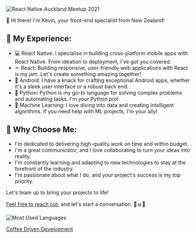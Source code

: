 ![React Native Auckland Meetup 2021](https://coffeedrivendevelopment.co.nz/static/media/HeaderImage.b279754e761511df9975.png)

👋 Hi there! I'm Kevin, your front-end specialist from New Zealand!

## 🚀 My Experience:

- 💻 React Native: I specialise in building cross-platform mobile apps with React Native. From ideation to deployment, I've got you covered.
- ⚛️ React: Building responsive, user-friendly web applications with React is my jam. Let's create something amazing together!
- 📱 Android: I have a knack for crafting exceptional Android apps, whether it's a sleek user interface or a robust back end.
- 🐍 Python: Python is my go-to language for solving complex problems and automating tasks. I'm your Python pro!
- 🤖 Machine Learning: I love diving into data and creating intelligent algorithms. If you need help with ML projects, I'm your ally!

## 🔧 Why Choose Me:

- I'm dedicated to delivering high-quality work on time and within budget.
- I'm a great communicator, and I love collaborating to turn your ideas into reality.
- I'm constantly learning and adapting to new technologies to stay at the forefront of the industry.
- I'm passionate about what I do, and your project's success is my top priority.

Let's team up to bring your projects to life!

[Feel free to reach out](mailto:kevin@appz4u.co.nz), and let's start a conversation. 🚀📊📱

![Most Used Languages](https://github-readme-stats.vercel.app/api/top-langs/?username=akiwarheit&layout=compact)

[Coffee Driven Development](https://coffeedrivendevelopment.co.nz)

